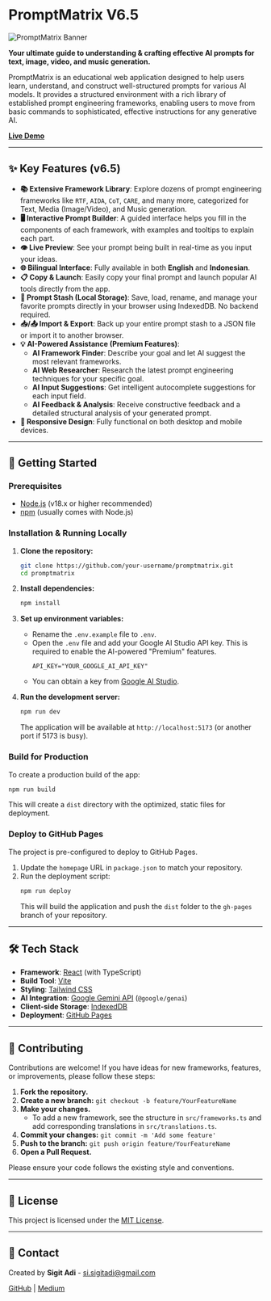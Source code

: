 # PromptMatrix V6.5

![PromptMatrix Banner](https://user-images.githubusercontent.com/12345678/promptmatrix-banner.png) <!-- Ganti dengan URL banner Anda -->

**Your ultimate guide to understanding & crafting effective AI prompts for text, image, video, and music generation.**

PromptMatrix is an educational web application designed to help users learn, understand, and construct well-structured prompts for various AI models. It provides a structured environment with a rich library of established prompt engineering frameworks, enabling users to move from basic commands to sophisticated, effective instructions for any generative AI.

**[Live Demo](https://sisigitadi.github.io/promptmatrix/)**

---

## ✨ Key Features (v6.5)

-   **📚 Extensive Framework Library**: Explore dozens of prompt engineering frameworks like `RTF`, `AIDA`, `CoT`, `CARE`, and many more, categorized for Text, Media (Image/Video), and Music generation.
-   **🖥️ Interactive Prompt Builder**: A guided interface helps you fill in the components of each framework, with examples and tooltips to explain each part.
-   **👁️ Live Preview**: See your prompt being built in real-time as you input your ideas.
-   **🌐 Bilingual Interface**: Fully available in both **English** and **Indonesian**.
-   **📋 Copy & Launch**: Easily copy your final prompt and launch popular AI tools directly from the app.
-   **💾 Prompt Stash (Local Storage)**: Save, load, rename, and manage your favorite prompts directly in your browser using IndexedDB. No backend required.
-   **📥/📤 Import & Export**: Back up your entire prompt stash to a JSON file or import it to another browser.
-   **💡 AI-Powered Assistance (Premium Features)**:
    -   **AI Framework Finder**: Describe your goal and let AI suggest the most relevant frameworks.
    -   **AI Web Researcher**: Research the latest prompt engineering techniques for your specific goal.
    -   **AI Input Suggestions**: Get intelligent autocomplete suggestions for each input field.
    -   **AI Feedback & Analysis**: Receive constructive feedback and a detailed structural analysis of your generated prompt.
-   **📱 Responsive Design**: Fully functional on both desktop and mobile devices.

---

## 🚀 Getting Started

### Prerequisites

-   [Node.js](https://nodejs.org/) (v18.x or higher recommended)
-   [npm](https://www.npmjs.com/) (usually comes with Node.js)

### Installation & Running Locally

1.  **Clone the repository:**
    ```bash
    git clone https://github.com/your-username/promptmatrix.git
    cd promptmatrix
    ```

2.  **Install dependencies:**
    ```bash
    npm install
    ```

3.  **Set up environment variables:**
    -   Rename the `.env.example` file to `.env`.
    -   Open the `.env` file and add your Google AI Studio API key. This is required to enable the AI-powered "Premium" features.
        ```
        API_KEY="YOUR_GOOGLE_AI_API_KEY"
        ```
    -   You can obtain a key from [Google AI Studio](https://aistudio.google.com/app/apikey).

4.  **Run the development server:**
    ```bash
    npm run dev
    ```
    The application will be available at `http://localhost:5173` (or another port if 5173 is busy).

### Build for Production

To create a production build of the app:

```bash
npm run build
```

This will create a `dist` directory with the optimized, static files for deployment.

### Deploy to GitHub Pages

The project is pre-configured to deploy to GitHub Pages.

1.  Update the `homepage` URL in `package.json` to match your repository.
2.  Run the deployment script:
    ```bash
    npm run deploy
    ```
    This will build the application and push the `dist` folder to the `gh-pages` branch of your repository.

---

## 🛠️ Tech Stack

-   **Framework**: [React](https://reactjs.org/) (with TypeScript)
-   **Build Tool**: [Vite](https://vitejs.dev/)
-   **Styling**: [Tailwind CSS](https://tailwindcss.com/)
-   **AI Integration**: [Google Gemini API](https://ai.google.dev/) (`@google/genai`)
-   **Client-side Storage**: [IndexedDB](https://developer.mozilla.org/en-US/docs/Web/API/IndexedDB_API)
-   **Deployment**: [GitHub Pages](https://pages.github.com/)

---

## 🤝 Contributing

Contributions are welcome! If you have ideas for new frameworks, features, or improvements, please follow these steps:

1.  **Fork the repository.**
2.  **Create a new branch:** `git checkout -b feature/YourFeatureName`
3.  **Make your changes.**
    -   To add a new framework, see the structure in `src/frameworks.ts` and add corresponding translations in `src/translations.ts`.
4.  **Commit your changes:** `git commit -m 'Add some feature'`
5.  **Push to the branch:** `git push origin feature/YourFeatureName`
6.  **Open a Pull Request.**

Please ensure your code follows the existing style and conventions.

---

## 📜 License

This project is licensed under the [MIT License](LICENSE.md).

---

## 📧 Contact

Created by **Sigit Adi** - [si.sigitadi@gmail.com](mailto:si.sigitadi@gmail.com)

[GitHub](https://github.com/sisigitadi) | [Medium](https://medium.com/@si.sigitadi)